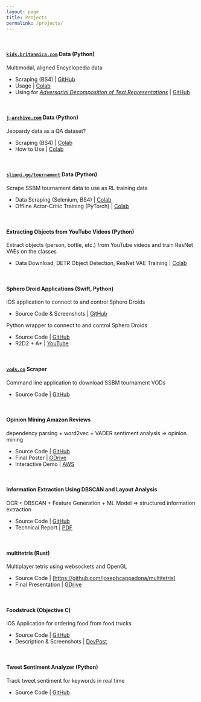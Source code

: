 ```yaml
---
layout: page
title: Projects
permalink: /projects/
---
```


<br>

#### **[``kids.britannica.com``](https://kids.britannica.com) Data (Python)**

Multimodal, aligned Encyclopedia data

  * Scraping (BS4) \| [GitHub](https://github.com/josephcappadona/kids_britannica/tree/dev/kids_britannica)
  * Usage \| [Colab](https://colab.research.google.com/drive/1r1xf4Xnk2Vej_l6GxiqFkxg89YFBqYQY)
  * Using for [*Adversarial Decomposition of Text Representations*](https://arxiv.org/abs/1808.09042) \| [GitHub](https://github.com/josephcappadona/adversarial_decomposition)

<br>
  
#### **[``j-archive.com``](https://j-archive.com) Data (Python)**

Jeopardy data as a QA dataset?
  * Scraping (BS4) \| [Colab](https://colab.research.google.com/drive/1Md2zFZivl3QgXmuUNMjIT2mDLgB158gY)
  * How to Use \| [Colab](https://colab.research.google.com/drive/1X99ypJ3E_6jrc76I5DnMKrjgkmezEGvv)

<br>

#### **[``slippi.gg/tournament``](https://slippi.gg/tournaments) Data (Python)**

Scrape SSBM tournament data to use as RL training data
  * Data Scraping (Selenium, BS4) \| [Colab](https://colab.research.google.com/drive/1Os4pK85UWkOmBO-7Mwq6cF9geWYEglSZ)
  * Offline Actor-Critic Training (PyTorch) \| [Colab](https://colab.research.google.com/drive/1cOEV2DYb86r2oujalaSt-c68CpnzHRjZ)

<br>

#### **Extracting Objects from YouTube Videos (Python)**

Extract objects (person, bottle, etc.) from YouTube videos and train ResNet VAEs on the classes
  * Data Download, DETR Object Detection, ResNet VAE Training \| [Colab](https://github.com/josephcappadona/machine-learning-notebooks/blob/main/vision/%5BPyTorch%5D%20YouTube%20ResNetVAE.ipynb)

<br>
  
#### **Sphero Droid Applications (Swift, Python)**

iOS application to connect to and control Sphero Droids
  * Source Code & Screenshots \| [GitHub](https://github.com/josephcappadona/sphero-r2d2-iOS)
  
Python wrapper to connect to and control Sphero Droids
  * Source Code \| [GitHub](https://github.com/josephcappadona/sphero-project)
  * R2D2 + A* \| [YouTube](https://www.youtube.com/watch?v=qjIhtkhbPT8)

<br>

#### **[``vods.co``](https://vods.co) Scraper**

Command line application to download SSBM tournament VODs
  * Source Code \| [GitHub](https://github.com/josephcappadona/vods-scraper)

<br>

#### **Opinion Mining Amazon Reviews**

dependency parsing + word2vec + VADER sentiment analysis => opinion mining 
  * Source Code \| [GitHub](https://github.com/josephcappadona/opinion-mining-amazon-reviews)
  * Final Poster \| [GDrive](https://drive.google.com/file/d/1CqQFCXgYBRaFOQQS3yTzbhTql5uwcVkO/)
  * Interactive Demo \| [AWS](http://cis401-frontend.s3-website-us-east-1.amazonaws.com/)

<br>

#### **Information Extraction Using DBSCAN and Layout Analysis**
OCR + DBSCAN + Feature Generation + ML Model => structured information extraction
  * Source Code \| [GitHub](https://github.com/josephcappadona/cis520-final-project/blob/master)
  * Technical Report \| [PDF](https://github.com/josephcappadona/cis520-final-project/blob/master/submission/final-paper.pdf)

<br>

#### **multitetris (Rust)**

Multiplayer tetris using websockets and OpenGL
  * Source Code \| [https://github.com/josephcappadona/multitetris]
  * Final Presentation \| [GDrive](https://docs.google.com/presentation/d/1XXDWQEsQC_ybpI_j3CtzlZwtevSpchEtIelRVSSNbDE)

<br>

#### **Foodstruck (Objective C)**

iOS Application for ordering food from food trucks
  * Source Code \| [GitHub](https://github.com/cerenali/Foodstruck)
  * Description & Screenshots \| [DevPost](https://devpost.com/software/foodstruck)
 
<br>
  
#### **Tweet Sentiment Analyzer (Python)**

Track tweet sentiment for keywords in real time
* Source Code \| [GitHub](https://github.com/ryin1/twitter-sentiment)

